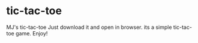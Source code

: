 # tic-tac-toe
MJ's tic-tac-toe
Just download it and open in browser. its a simple tic-tac-toe game.
Enjoy!
